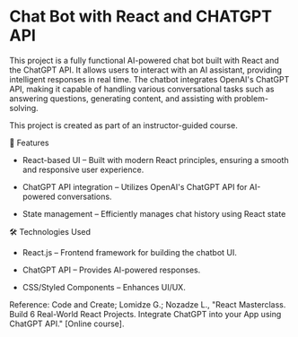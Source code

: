 # Chat Bot with React and CHATGPT API
This project is a fully functional AI-powered chat bot built with React and the ChatGPT API. It allows users to interact with an AI assistant, providing intelligent responses in real time. The chatbot integrates OpenAI's ChatGPT API, making it capable of handling various conversational tasks such as answering questions, generating content, and assisting with problem-solving.

This project is created as part of an instructor-guided course.

🚀 Features
- React-based UI – Built with modern React principles, ensuring a smooth and responsive user experience.

- ChatGPT API integration – Utilizes OpenAI's ChatGPT API for AI-powered conversations.

- State management – Efficiently manages chat history using React state

🛠️ Technologies Used
- React.js – Frontend framework for building the chatbot UI.

- ChatGPT API – Provides AI-powered responses.

- CSS/Styled Components – Enhances UI/UX.


Reference:
Code and Create; Lomidze G.; Nozadze L., "React Masterclass. Build 6 Real-World React Projects. Integrate ChatGPT into your App using ChatGPT API." [Online course].